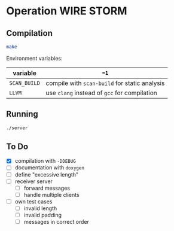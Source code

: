 # Operation WIRE STORM

## Compilation

```bash
make
```

Environment variables:

| variable | `=1` |
| -- | -- |
| `SCAN_BUILD` | compile with `scan-build` for static analysis |
| `LLVM` | use `clang` instead of `gcc` for compilation |

## Running

```bash
./server
```

## To Do
- [x] compilation with `-DDEBUG`
- [ ] documentation with `doxygen`
- [ ] define "excessive length"
- [ ] receiver server
    - [ ] forward messages
    - [ ] handle multiple clients
- [ ] own test cases
    - [ ] invalid length
    - [ ] invalid padding
    - [ ] messages in correct order
